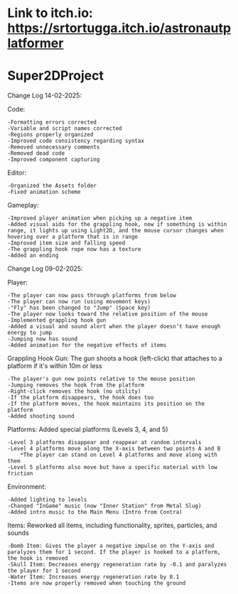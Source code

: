 # Link to itch.io: https://srtortugga.itch.io/astronautplatformer

# Super2DProject
Change Log 14-02-2025:

Code:

    -Formatting errors corrected
    -Variable and script names corrected
    -Regions properly organized
    -Improved code consistency regarding syntax
    -Removed unnecessary comments
    -Removed dead code
    -Improved component capturing

Editor:

    -Organized the Assets folder
    -Fixed animation scheme

Gameplay:

    -Improved player animation when picking up a negative item
    -Added visual aids for the grappling hook, now if something is within range, it lights up using Light2D, and the mouse cursor changes when hovering over a platform that is in range
    -Improved item size and falling speed
    -The grappling hook rope now has a texture
    -Added an ending

Change Log 09-02-2025:

Player:

    -The player can now pass through platforms from below
    -The player can now run (using movement keys)
    -"Fly" has been changed to "Jump" (Space key)
    -The player now looks toward the relative position of the mouse
    -Implemented grappling hook gun
    -Added a visual and sound alert when the player doesn’t have enough energy to jump
    -Jumping now has sound
    -Added animation for the negative effects of items

Grappling Hook Gun: The gun shoots a hook (left-click) that attaches to a platform if it's within 10m or less

    -The player's gun now points relative to the mouse position
    -Jumping removes the hook from the platform
    -Right-click removes the hook (no utility)
    -If the platform disappears, the hook does too
    -If the platform moves, the hook maintains its position on the platform
    -Added shooting sound

Platforms: Added special platforms (Levels 3, 4, and 5)

    -Level 3 platforms disappear and reappear at random intervals
    -Level 4 platforms move along the X-axis between two points A and B
        *The player can stand on Level 4 platforms and move along with them
    -Level 5 platforms also move but have a specific material with low friction

Environment:

    -Added lighting to levels
    -Changed "InGame" music (now "Inner Station" from Metal Slug)
    -Added intro music to the Main Menu (Intro from Contra)

Items: Reworked all items, including functionality, sprites, particles, and sounds

    -Bomb Item: Gives the player a negative impulse on the Y-axis and paralyzes them for 1 second. If the player is hooked to a platform, the hook is removed
    -Skull Item: Decreases energy regeneration rate by -0.1 and paralyzes the player for 1 second
    -Water Item: Increases energy regeneration rate by 0.1
    -Items are now properly removed when touching the ground


